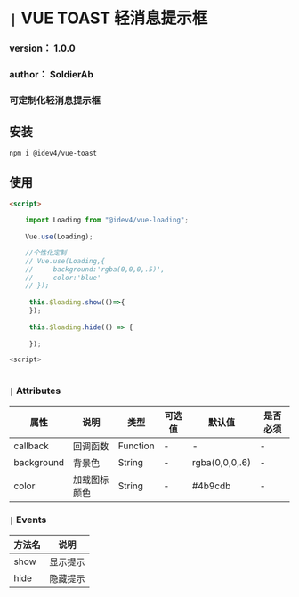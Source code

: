 # `|` VUE TOAST 轻消息提示框
### version： 1.0.0
### author： SoldierAb
### 可定制化轻消息提示框

## 安装
```
npm i @idev4/vue-toast
```

## 使用
```html
<script>
  
    import Loading from "@idev4/vue-loading";
    
    Vue.use(Loading);

    //个性化定制
    // Vue.use(Loading,{
    //     background:'rgba(0,0,0,.5)',
    //     color:'blue'
    // });
  
     this.$loading.show(()=>{
     });
  
     this.$loading.hide(() => {
     
     });

<script>
    
```



### `|` Attributes
|  属性  |  说明   |  类型|可选值|默认值|是否必须
|-------|---------|---|---|---|---|
|callback|回调函数|Function|-|-|-
|background|背景色|String|-|rgba(0,0,0,.6)|-
|color|加载图标颜色|String|-|#4b9cdb|-



### `|` Events



| 方法名 | 说明 |
| ------ |----- | 
| show | 显示提示 | 详见Attributes表 |
| hide | 隐藏提示 | 详见Attributes表 |
